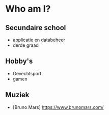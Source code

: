# Who am I?
## Secundaire school
- applicatie en databeheer
- derde graad
## Hobby's
- Gevechtsport
- gamen
## Muziek
- [Bruno Mars] https://www.brunomars.com/ 
